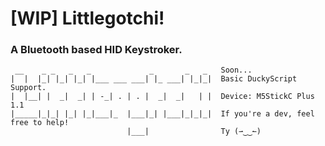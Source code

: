 # [WIP] Littlegotchi!
### A Bluetooth based HID Keystroker.

```                                       
 __    _ _   _   _             _       _   _   Soon...
|  |  |_| |_| |_| |___ ___ ___| |_ ___| |_|_|  Basic DuckyScript Support.
|  |__| |  _|  _| | -_| . | . |  _|  _|   | |  Device: M5StickC Plus 1.1
|_____|_|_| |_| |_|___|_  |___|_| |___|_|_|_|  If you're a dev, feel free to help!
                          |___|                Ty (⇀‿‿↼)
```
